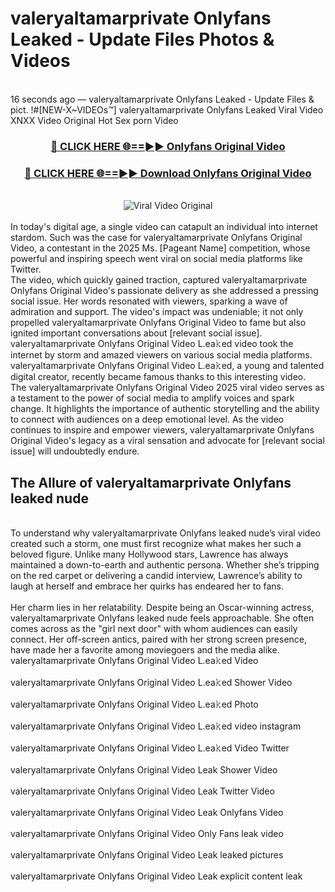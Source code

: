 # valeryaltamarprivate Onlyfans Leaked - Update Files Photos & Videos 
<br>
16 seconds ago — valeryaltamarprivate Onlyfans Leaked - Update Files & pict. !#[NEW-X~VIDEOs™] valeryaltamarprivate Onlyfans Leaked Viral Video XNXX Video Original Hot Sex porn Video
<br>
<div align="center">
<h3><a href="http://freeplayer.one?title=valeryaltamarprivate&ref=25OR" rel="nofollow">🔴 CLICK HERE 🌐==►► Onlyfans Original Video</a></h3>
<h3><a href="http://freeplayer.one?title=valeryaltamarprivate&ref=25OR" rel="nofollow">🔴 CLICK HERE 🌐==►► Download Onlyfans Original Video</a></h3>
<br>
<a href="http://freeplayer.one?title=valeryaltamarprivate&ref=25OR" rel="nofollow" data-target="animated-image.originalLink"><img src="https://i.ibb.co.com/xMMVF88/686577567.gif" alt="Viral Video Original" style="max-width: 100%; display: inline-block;" data-target="animated-image.originalImage"></a>
</div>
<br>
In today's digital age, a single video can catapult an individual into internet stardom. Such was the case for valeryaltamarprivate Onlyfans Original Video, a contestant in the 2025 Ms. [Pageant Name] competition, whose powerful and inspiring speech went viral on social media platforms like Twitter.
<br>
The video, which quickly gained traction, captured valeryaltamarprivate Onlyfans Original Video's passionate delivery as she addressed a pressing social issue. Her words resonated with viewers, sparking a wave of admiration and support. The video's impact was undeniable; it not only propelled valeryaltamarprivate Onlyfans Original Video to fame but also ignited important conversations about [relevant social issue].
<br>
valeryaltamarprivate Onlyfans Original Video L.ea𝚔ed video took the internet by storm and amazed viewers on various social media platforms. valeryaltamarprivate Onlyfans Original Video L.ea𝚔ed, a young and talented digital creator, recently became famous thanks to this interesting video.
<br>
The valeryaltamarprivate Onlyfans Original Video 2025 viral video serves as a testament to the power of social media to amplify voices and spark change. It highlights the importance of authentic storytelling and the ability to connect with audiences on a deep emotional level. As the video continues to inspire and empower viewers, valeryaltamarprivate Onlyfans Original Video's legacy as a viral sensation and advocate for [relevant social issue] will undoubtedly endure.
<br>
<h2>The Allure of valeryaltamarprivate Onlyfans leaked nude</h2>
<br>
To understand why valeryaltamarprivate Onlyfans leaked nude’s viral video created such a storm, one must first recognize what makes her such a beloved figure. Unlike many Hollywood stars, Lawrence has always maintained a down-to-earth and authentic persona. Whether she’s tripping on the red carpet or delivering a candid interview, Lawrence’s ability to laugh at herself and embrace her quirks has endeared her to fans.
<br><br>
Her charm lies in her relatability. Despite being an Oscar-winning actress, valeryaltamarprivate Onlyfans leaked nude feels approachable. She often comes across as the "girl next door" with whom audiences can easily connect. Her off-screen antics, paired with her strong screen presence, have made her a favorite among moviegoers and the media alike.
<br>
valeryaltamarprivate Onlyfans Original Video L.ea𝚔ed Video
<br><br>
valeryaltamarprivate Onlyfans Original Video L.ea𝚔ed Shower Video
<br><br>
valeryaltamarprivate Onlyfans Original Video L.ea𝚔ed Photo
<br><br>
valeryaltamarprivate Onlyfans Original Video L.ea𝚔ed video instagram
<br><br>
valeryaltamarprivate Onlyfans Original Video L.ea𝚔ed Video Twitter
<br><br>
valeryaltamarprivate Onlyfans Original Video Leak Shower Video
<br><br>
valeryaltamarprivate Onlyfans Original Video Leak Twitter Video
<br><br>
valeryaltamarprivate Onlyfans Original Video Leak Onlyfans Video
<br><br>
valeryaltamarprivate Onlyfans Original Video Only Fans leak video
<br><br>
valeryaltamarprivate Onlyfans Original Video Leak leaked pictures
<br><br>
valeryaltamarprivate Onlyfans Original Video Leak explicit content leak